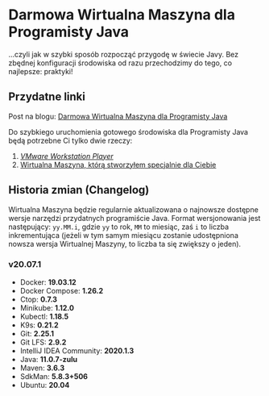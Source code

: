 # Darmowa Wirtualna Maszyna dla Programisty Java
...czyli jak w szybki sposób rozpocząć przygodę w świecie Javy. Bez zbędnej konfiguracji środowiska od razu przechodzimy do tego, co najlepsze: praktyki!

## Przydatne linki
Post na blogu: [Darmowa Wirtualna Maszyna dla Programisty Java](https://javowiec.pl/narzedzia/darmowa-wirtualna-maszyna-dla-programisty-java)

Do szybkiego uruchomienia gotowego środowiska dla Programisty Java będą potrzebne Ci tylko dwie rzeczy:
1. [*VMware Workstation Player*](https://www.vmware.com/content/vmware/vmware-published-sites/us/products/workstation-player/workstation-player-evaluation.html.html)
2. [Wirtualna Maszyna, którą stworzyłem specjalnie dla Ciebie](https://drive.google.com/file/d/1R3wFrYrpiKyfD3EEl6G8aIpnY0jYW2hC/view?usp=sharing)

## Historia zmian (Changelog)
Wirtualna Maszyna będzie regularnie aktualizowana o najnowsze dostępne wersje narzędzi przydatnych programiście Java. Format wersjonowania jest następujący: `yy.MM.i`, gdzie `yy` to rok, `MM` to miesiąc, zaś `i` to liczba inkrementująca (jeżeli w tym samym miesiącu zostanie udostępniona nowsza wersja Wirtualnej Maszyny, to liczba ta się zwiększy o jeden).

### v20.07.1
* Docker: **19.03.12**
* Docker Compose: **1.26.2**
* Ctop: **0.7.3**
* Minikube: **1.12.0**
* Kubectl: **1.18.5**
* K9s: **0.21.2**
* Git: **2.25.1**
* Git LFS: **2.9.2**
* IntelliJ IDEA Community: **2020.1.3**
* Java: **11.0.7-zulu**
* Maven: **3.6.3**
* SdkMan: **5.8.3+506**
* Ubuntu: **20.04**
